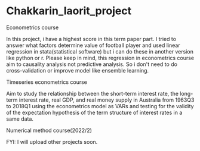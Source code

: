 # Chakkarin_laorit_project
Econometrics course 

In this project, i have a highest score in this term paper part. I tried to answer what factors determine value of football player and used linear regression in stata(statistical software) but i can do these in another version like python or r. Please keep in mind, this regression in econometrics course aim to causality analysis not predictive analysis. So i don't need to do cross-validation or improve model like ensemble learning. 

Timeseries econometrics course

Aim to study the relationship between the short-term interest rate, the long-term interest rate, real GDP, and real money supply in Australia from 1963Q3 to 2018Q1 using the econometrics model as VARs and testing for the validity of the expectation hypothesis of the term structure of interest rates in a same data.

Numerical method course(2022/2)

FYI: I will upload other projects soon. 

